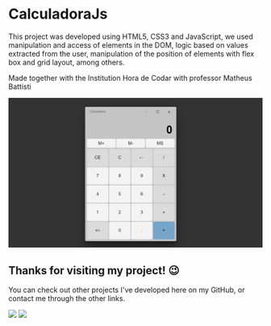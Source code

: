 ﻿# CalculadoraJs

This project was developed using HTML5, CSS3 and JavaScript, we used manipulation and access of elements in the DOM, logic based on values extracted from the user, manipulation of the position of elements with flex box and grid layout, among others.

Made together with the Institution Hora de Codar with professor Matheus Battisti

<img with="400em" src="./src/img/prtsc.png">

## Thanks for visiting my project! 😉
You can check out other projects I've developed here on my GitHub, or contact me through the other links.

<a href = "mailto:joaoaccastro@gmail.com"><img src="https://img.shields.io/badge/-Gmail-%23333?style=for-the-badge&logo=gmail&logoColor=white" target="_blank"></a>
<a href="https://www.linkedin.com/in/joao-ac-castro" target="_blank"><img src="https://img.shields.io/badge/-LinkedIn-%230077B5?style=for-the-badge&logo=linkedin&logoColor=white" target="_blank"></a> 
